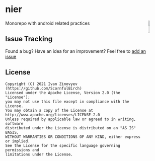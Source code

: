 # nier

<img src="https://b.thumbs.redditmedia.com/fgPTrlTWKzx7u2-5y1-ZVgvML_3lA_hZXonp41yTyXo.png" align="right" width="10%" />

Monorepo with android related practices

## Issue Tracking
Found a bug? Have an idea for an improvement? Feel free to [add an issue](../../issues)

## License

```
Copyright (C) 2021 Ivan Zinovyev (https://github.com/ScornfulBirch)
Licensed under the Apache License, Version 2.0 (the "License");
you may not use this file except in compliance with the License.
You may obtain a copy of the License at
http://www.apache.org/licenses/LICENSE-2.0
Unless required by applicable law or agreed to in writing, software
distributed under the License is distributed on an "AS IS" BASIS,
WITHOUT WARRANTIES OR CONDITIONS OF ANY KIND, either express or implied.
See the License for the specific language governing permissions and
limitations under the License.